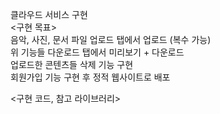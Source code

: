 클라우드 서비스 구현    
<구현 목표>    
음악, 사진, 문서 파일 업로드 탭에서 업로드 (복수 가능)    
위 기능들 다운로드 탭에서 미리보기 + 다운로드   
업로드한 콘텐츠들 삭제 기능 구현   
회원가입 기능 구현 후 정적 웹사이트로 배포   

<구현 코드, 참고 라이브러리>    
